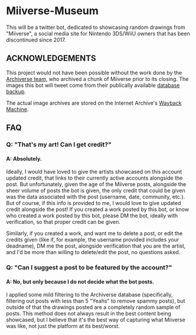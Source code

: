 # Miiverse-Museum

This will be a twitter bot, dedicated to showcasing random drawings from "Miiverse", a social media site for Nintendo 3DS/WiiU owners that has been discontinued since 2017.

## ACKNOWLEDGEMENTS

This project would not have been possible without the work done by the [Archiverse team](https://archiverse.guide/), who archived a chunk of Miiverse prior to its closing. The images this bot will tweet come from their publically available [database backup](https://archive.org/details/archiverse).

The actual image archives are stored on the Internet Archive's [Wayback Machine](https://archive.org/web/).



## FAQ

### Q: "That's my art! Can I get credit?"
#### A: Absolutely. 
Ideally, I would have loved to give the artists showcased on this account updated credit, that links to their currently active accounts alongside the post. But unfortunately, given the age of the Miiverse posts, alongside the sheer volume of posts the bot is given, the only credit that could be given was the data associated with the post (username, date, community, etc.). But of course, if this info is provided to me, I would love to give updated credit alongside the post! If you created a work posted by this bot, or know who created a work posted by this bot, please DM the bot, ideally with verification, so that proper credit can be given.

Similarly, if you created a work, and want me to delete a post, or edit the credits given (like if, for example, the username provided includes your deadname), DM me the post, alongside verification that you are the artist, and I'd be more than willing to delete/edit the post, no questions asked.

### Q: "Can I suggest a post to be featured by the account?"
#### A: No, but only because I do not decide what the bot posts.
I applied some mild filtering to the Archiverse database (specifically, filtering out posts with less than 5 "Yeahs" to remove spammy posts), but outside of that the drawings posted are a completely random sample of posts. This method does not always result in the best content being showcased, but I believe that it's the best way of capturing what Miiverse was like, not just the platform at its best/worst.
